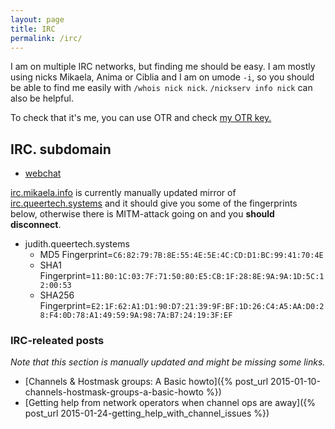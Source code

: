 ```yaml
---
layout: page
title: IRC
permalink: /irc/
---
```


I am on multiple IRC networks, but finding me should be easy. I am mostly
using nicks Mikaela, Anima or Ciblia and I am on umode `-i`, so you should
be able to find me easily with `/whois nick nick`. `/nickserv info nick`
can also be helpful.

To check that it's me, you can use OTR and check [my OTR key.](../keys)

## IRC. subdomain

* [webchat](../webchat)

[irc.mikaela.info](ircs://irc.mikaela.info:6697) is currently manually
updated mirror of [irc.queertech.systems](ircs://irc.queertech.systems:6697)
and it should give you some of the fingerprints below, otherwise there is
MITM-attack going on and you **should disconnect**.

* judith.queertech.systems
    * MD5 Fingerprint=`C6:82:79:7B:8E:55:4E:5E:4C:CD:D1:BC:99:41:70:4E`
    * SHA1 Fingerprint=`11:B0:1C:03:7F:71:50:80:E5:CB:1F:28:8E:9A:9A:1D:5C:12:00:53`
    * SHA256 Fingerprint=`E2:1F:62:A1:D1:90:D7:21:39:9F:BF:1D:26:C4:A5:AA:D0:28:F4:0D:78:A1:49:59:9A:98:7A:B7:24:19:3F:EF`

### IRC-releated posts

*Note that this section is manually updated and might be missing some
links.*

* [Channels & Hostmask groups: A Basic howto]({% post_url 2015-01-10-channels-hostmask-groups-a-basic-howto %})
* [Getting help from network operators when channel ops are away]({% post_url 2015-01-24-getting_help_with_channel_issues %})
